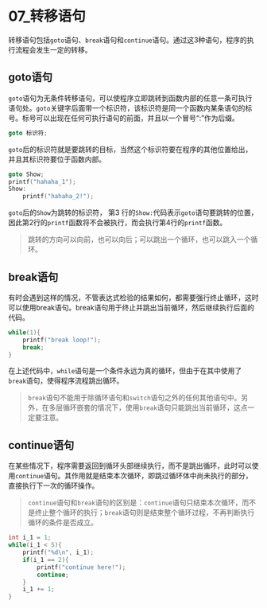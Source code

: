 # 07_转移语句

转移语句包括`goto`语句、`break`语句和`continue`语句。通过这3种语句，程序的执行流程会发生一定的转移。

## goto语句

`goto`语句为无条件转移语句，可以使程序立即跳转到函数内部的任意一条可执行语句处。`goto`关键字后面带一个标识符，该标识符是同一个函数内某条语句的标号。标号可以出现在任何可执行语句的前面，并且以一个冒号“:”作为后缀。

```C
goto 标识符;
```

`goto`后的标识符就是要跳转的目标，当然这个标识符要在程序的其他位置给出，并且其标识符要位于函数内部。

```C
goto Show;
printf("hahaha_1");
Show:
	printf("hahaha_2!");
```

`goto`后的`Show`为跳转的标识符， 第3 行的`Show:`代码表示`goto`语句要跳转的位置，因此第2行的`printf`函数将不会被执行，而会执行第4行的`printf`函数。

> 跳转的方向可以向前，也可以向后；可以跳出一个循环，也可以跳入一个循环。

## break语句

有时会遇到这样的情况，不管表达式检验的结果如何，都需要强行终止循环，这时可以使用break语句。break语句用于终止并跳出当前循环，然后继续执行后面的代码。

```C
while(1){
    printf("break loop!");
    break;
}
```

在上述代码中，`while`语句是一个条件永远为真的循环，但由于在其中使用了`break`语句，使得程序流程跳出循环。

> `break`语句不能用于除循环语句和`switch`语句之外的任何其他语句中。另外，在多层循环嵌套的情况下，使用`break`语句只能跳出当前循环，这点一定要注意。

## continue语句

在某些情况下，程序需要返回到循环头部继续执行，而不是跳出循环，此时可以使用`continue`语句。其作用就是结束本次循环，即跳过循环体中尚未执行的部分，直接执行下一次的循环操作。

> `continue`语句和`break`语句的区别是：`continue`语句只结束本次循环，而不是终止整个循环的执行；`break`语句则是结束整个循环过程，不再判断执行循环的条件是否成立。

```C
int i_1 = 1;
while(i_1 < 5){
    printf("%d\n", i_1);
    if(i_1 == 2){
        printf("continue here!");
        continue;
    }
    i_1 += 1;
}
```

